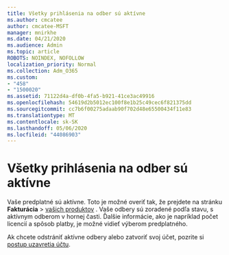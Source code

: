 ```yaml
---
title: Všetky prihlásenia na odber sú aktívne
ms.author: cmcatee
author: cmcatee-MSFT
manager: mnirkhe
ms.date: 04/21/2020
ms.audience: Admin
ms.topic: article
ROBOTS: NOINDEX, NOFOLLOW
localization_priority: Normal
ms.collection: Adm_O365
ms.custom:
- "458"
- "1500020"
ms.assetid: 71122d4a-df0b-4fa5-b921-41ce3ac49916
ms.openlocfilehash: 54619d2b5012ec100f8e1b25c49cec6f821375dd
ms.sourcegitcommit: cc7b6f00275adaab90f702d48e65500434f11e83
ms.translationtype: MT
ms.contentlocale: sk-SK
ms.lasthandoff: 05/06/2020
ms.locfileid: "44086903"
---
```

# <a name="all-subscriptions-are-active"></a>Všetky prihlásenia na odber sú aktívne

Vaše predplatné sú aktívne. Toto je možné overiť tak, že prejdete na stránku **Fakturácia** \> [vašich produktov](https://go.microsoft.com/fwlink/p/?linkid=842054) . Vaše odbery sú zoradené podľa stavu, s aktívnym odberom v hornej časti. Ďalšie informácie, ako je napríklad počet licencií a spôsob platby, je možné vidieť výberom predplatného.
  
Ak chcete odstrániť aktívne odbery alebo zatvoriť svoj účet, pozrite si [postup uzavretia účtu](https://docs.microsoft.com/microsoft-365/commerce/close-your-account?view=o365-worldwide).
